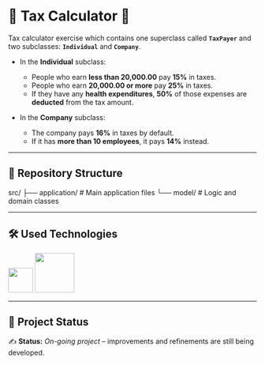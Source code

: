 # 🧮 Tax Calculator 🚀  

Tax calculator exercise which contains one superclass called **`TaxPayer`** and two subclasses: **`Individual`** and **`Company`**.  

- In the **Individual** subclass:  
  - People who earn **less than 20,000.00** pay **15%** in taxes.  
  - People who earn **20,000.00 or more** pay **25%** in taxes.  
  - If they have any **health expenditures**, **50%** of those expenses are **deducted** from the tax amount.  

- In the **Company** subclass:  
  - The company pays **16%** in taxes by default.  
  - If it has **more than 10 employees**, it pays **14%** instead.  

---

## 📂 Repository Structure  
src/
├── application/ # Main application files
└── model/ # Logic and domain classes


---

## 🛠️ Used Technologies  

<span>
    <img width="50" src="https://img.shields.io/badge/Java-ED8B00?style=for-the-badge&logo=java&logoColor=white"/>
</span>
<span>
    <img width="80" src="https://img.shields.io/badge/-IntelliJ-333333?style=flat&logo=intellij-idea&logoColor=white"/>
</span>

---

## 🚧 Project Status  

✍️ **Status:** *On-going project* – improvements and refinements are still being developed.  


